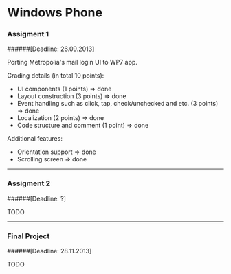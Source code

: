 Windows Phone
============

### Assigment 1 
######[Deadline: 26.09.2013]

Porting Metropolia's mail login UI to WP7 app.

Grading details (in total 10 points):
* UI components (1 points) => done
* Layout construction (3 points) => done
* Event handling such as click, tap, check/unchecked and etc. (3 points) => done
* Localization (2 points) => done
* Code structure and comment (1 point) => done

Additional features:
* Orientation support => done
* Scrolling screen => done

---

### Assigment 2
######[Deadline: ?]

TODO

---

### Final Project
######[Deadline: 28.11.2013]

TODO